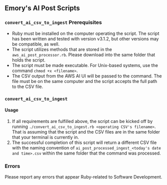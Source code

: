 

## Emory's AI Post Scripts

### `convert_ai_csv_to_ingest` Prerequisites

 - Ruby must be installed on the computer operating the script. The script has been written and tested with version v3.1.2, but other versions may be compatible, as well.
 - The script utilizes methods that are stored in the `aws_ai_post_processor.rb`. Please download into the same folder that holds the script.
 - The script must be made executable. For Unix-based systems, use the command `chmod +x <filename>`.
 - The CSV output from the AWS AI UI will be passed to the command. The file must be on the same computer and the script accepts the full path to the CSV file.

### `convert_ai_csv_to_ingest`

#### Usage
1. If all requirements are fulfilled above, the script can be kicked off by running `./convert_ai_csv_to_ingest.rb <operating CSV's filename>`. That is assuming that the script and the CSV files are in the same folder that your terminal is currently in.
2. The successful completion of this script will return a different CSV file with the naming convention of `ai_post_processed_ingest_<today's date and time>.csv` within the same folder that the command was processed.

### Errors
Please report any errors that appear Ruby-related to Software Development.
